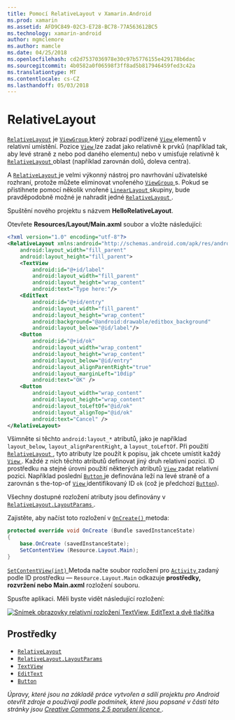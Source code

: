 ```yaml
---
title: Pomocí RelativeLayout v Xamarin.Android
ms.prod: xamarin
ms.assetid: AFD9C849-02C3-E728-BC78-77A563612BC5
ms.technology: xamarin-android
author: mgmclemore
ms.author: mamcle
ms.date: 04/25/2018
ms.openlocfilehash: cd2d7537036978e30c97b5776155e429178b6dac
ms.sourcegitcommit: 4b0582a0f06598f3ff8ad5b817946459fed3c42a
ms.translationtype: MT
ms.contentlocale: cs-CZ
ms.lasthandoff: 05/03/2018
---
```

# <a name="relativelayout"></a>RelativeLayout

[`RelativeLayout`](https://developer.xamarin.com/api/type/Android.Widget.RelativeLayout/) je [ `ViewGroup` ](https://developer.xamarin.com/api/type/Android.Views.ViewGroup/) který zobrazí podřízené [ `View` ](https://developer.xamarin.com/api/type/Android.Views.View/) elementů v relativní umístění. Pozice [ `View` ](https://developer.xamarin.com/api/type/Android.Views.View/) lze zadat jako relativně k prvků (například tak, aby levé straně z nebo pod daného elementu) nebo v umisťuje relativně k [ `RelativeLayout` ](https://developer.xamarin.com/api/type/Android.Widget.RelativeLayout/) oblast (například zarovnán dolů, doleva centra).

A [ `RelativeLayout` ](https://developer.xamarin.com/api/type/Android.Widget.RelativeLayout/) je velmi výkonný nástroj pro navrhování uživatelské rozhraní, protože můžete eliminovat vnořeného [ `ViewGroup` ](https://developer.xamarin.com/api/type/Android.Views.ViewGroup/)s. Pokud se přistihnete pomocí několik vnořené [ `LinearLayout` ](https://developer.xamarin.com/api/type/Android.Widget.LinearLayout/) skupiny, bude pravděpodobně možné je nahradit jedné [ `RelativeLayout` ](https://developer.xamarin.com/api/type/Android.Widget.RelativeLayout/).

Spuštění nového projektu s názvem **HelloRelativeLayout**.

Otevřete **Resources/Layout/Main.axml** soubor a vložte následující:

```xml
<?xml version="1.0" encoding="utf-8"?>
<RelativeLayout xmlns:android="http://schemas.android.com/apk/res/android"
    android:layout_width="fill_parent"
    android:layout_height="fill_parent">
    <TextView
        android:id="@+id/label"
        android:layout_width="fill_parent"
        android:layout_height="wrap_content"
        android:text="Type here:"/>
    <EditText
        android:id="@+id/entry"
        android:layout_width="fill_parent"
        android:layout_height="wrap_content"
        android:background="@android:drawable/editbox_background"
        android:layout_below="@id/label"/>
    <Button
        android:id="@+id/ok"
        android:layout_width="wrap_content"
        android:layout_height="wrap_content"
        android:layout_below="@id/entry"
        android:layout_alignParentRight="true"
        android:layout_marginLeft="10dip"
        android:text="OK" />
    <Button
        android:layout_width="wrap_content"
        android:layout_height="wrap_content"
        android:layout_toLeftOf="@id/ok"
        android:layout_alignTop="@id/ok"
        android:text="Cancel" />
</RelativeLayout>
```

Všimněte si těchto `android:layout_*` atributů, jako je například `layout_below`, `layout_alignParentRight`, a `layout_toLeftOf`.
Při použití [ `RelativeLayout` ](https://developer.xamarin.com/api/type/Android.Widget.RelativeLayout/), tyto atributy lze použít k popisu, jak chcete umístit každý [ `View` ](https://developer.xamarin.com/api/type/Android.Views.View/). Každé z nich těchto atributů definovat jiný druh relativní pozici. ID prostředku na stejné úrovni použití některých atributů [ `View` ](https://developer.xamarin.com/api/type/Android.Views.View/) zadat relativní pozici. Například poslední [ `Button` ](https://developer.xamarin.com/api/type/Android.Widget.Button/) je definována leží na levé straně of a zarovnán s the-top-of [ `View` ](https://developer.xamarin.com/api/type/Android.Views.View/) identifikovaný ID `ok` (což je předchozí [`Button`](https://developer.xamarin.com/api/type/Android.Widget.Button/)).

Všechny dostupné rozložení atributy jsou definovány v [ `RelativeLayout.LayoutParams` ](https://developer.xamarin.com/api/type/Android.Widget.RelativeLayout+LayoutParams/).

Zajistěte, aby načíst toto rozložení v [ `OnCreate()` ](https://developer.xamarin.com/api/member/Android.App.Activity.OnCreate/p/Android.OS.Bundle/) metoda:

```csharp
protected override void OnCreate (Bundle savedInstanceState)
{
    base.OnCreate (savedInstanceState);
    SetContentView (Resource.Layout.Main);
}
```

[ `SetContentView(int)` ](https://developer.xamarin.com/api/member/Android.App.Activity.SetContentView/p/System.Int32/) Metoda načte soubor rozložení pro [ `Activity` ](https://developer.xamarin.com/api/type/Android.App.Activity/)zadaný podle ID prostředku &mdash; `Resource.Layout.Main` odkazuje **prostředky, rozvržení nebo Main.axml** rozložení souboru.

Spusťte aplikaci. Měli byste vidět následující rozložení:

[![Snímek obrazovky relativní rozložení TextView, EditText a dvě tlačítka](relative-layout-images/helloviews2.png)](relative-layout-images/helloviews2.png#lightbox)


## <a name="resources"></a>Prostředky

-   [`RelativeLayout`](https://developer.xamarin.com/api/type/Android.Widget.RelativeLayout/)
-   [`RelativeLayout.LayoutParams`](https://developer.xamarin.com/api/type/Android.Widget.RelativeLayout+LayoutParams/)
-   [`TextView`](https://developer.xamarin.com/api/type/Android.Widget.TextView/)
-   [`EditText`](https://developer.xamarin.com/api/type/Android.Widget.EditText/)
-   [`Button`](https://developer.xamarin.com/api/type/Android.Widget.Button/)


*Úpravy, které jsou na základě práce vytvořen a sdílí projektu pro Android otevřít zdroje a používají podle podmínek, které jsou popsané v části této stránky jsou*
[*Creative Commons 2.5 porušení licence* ](http://creativecommons.org/licenses/by/2.5/).
